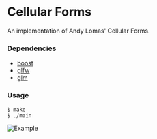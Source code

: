 # Cellular Forms

An implementation of Andy Lomas' Cellular Forms.

### Dependencies

- [boost](https://www.boost.org/)
- [glfw](https://www.glfw.org/)
- [glm](https://glm.g-truc.net/)

### Usage

    $ make
    $ ./main

![Example](https://www.michaelfogleman.com/static/cellular-forms/2.png)
